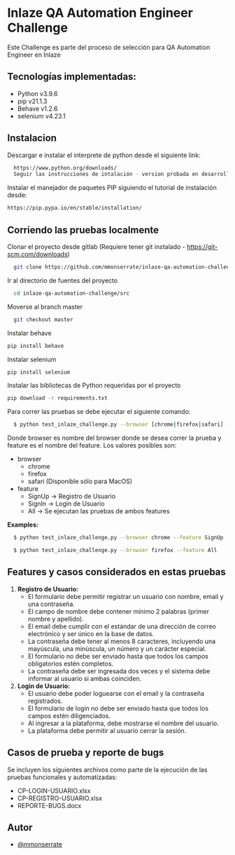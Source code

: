 
# Inlaze QA Automation Engineer Challenge

Este Challenge es parte del proceso de selección para QA Automation Engineer en Inlaze

## Tecnologías implementadas:
* Python v3.9.6
* pip v21.1.3
* Behave v1.2.6
* selenium v4.23.1



## Instalacion

Descargar e instalar el interprete de python desde el siguiente link:

```bash
  https://www.python.org/downloads/
  Seguir las instrucciones de intalación - version probada en desarrollo: 3.9.6
```

Instalar el manejador de paquetes PIP siguiendo el tutorial de instalación desde:

```bash
https://pip.pypa.io/en/stable/installation/
```



## Corriendo las pruebas localmente

Clonar el proyecto desde gitlab (Requiere tener git instalado - https://git-scm.com/downloads)

```bash
  git clone https://github.com/mmonserrate/inlaze-qa-automation-challenge.git
```

Ir al directorio de fuentes del proyecto 

```bash
  cd inlaze-qa-automation-challenge/src
```
Moverse al branch master

```bash
  git checkout master
```
Instalar behave

```bash
pip install behave
```

Instalar selenium

```bash
pip install selenium
```

Instalar las bibliotecas de Python requeridas por el proyecto

```bash
pip download -r requirements.txt
```

Para correr las pruebas se debe ejecutar el siguiente comando:
```bash
  $ python test_inlaze_challenge.py --browser [chrome|firefox|safari] --feature  [SignUp|SignIn|All]
```
Donde browser es nombre del browser donde se desea correr la prueba y feature es el nombre del feature. Los valores posibles son:
* browser
  - chrome
  - firefox
  - safari (Disponible sólo para MacOS)
* feature
  - SignUp -> Registro de Usuario
  - SignIn -> Login de Usuario
  - All -> Se ejecutan las pruebas de ambos features

**Examples:**

```bash
  $ python test_inlaze_challenge.py --browser chrome --feature SignUp
```
```bash
  $ python test_inlaze_challenge.py --browser firefox --feature All
```

## Features y casos considerados en estas pruebas 
1. **Registro de Usuario:**
    - El formulario debe permitir registrar un usuario con nombre, email y una contraseña.
    - El campo de nombre debe contener mínimo 2 palabras (primer nombre y apellido).
    - El email debe cumplir con el estándar de una dirección de correo electrónico y ser único en la base de datos.
    - La contraseña debe tener al menos 8 caracteres, incluyendo una mayúscula, una minúscula, un número y un carácter especial.
    - El formulario no debe ser enviado hasta que todos los campos obligatorios estén completos.
    - La contraseña debe ser ingresada dos veces y el sistema debe informar al usuario si ambas coinciden.
2. **Login de Usuario:**
    - El usuario debe poder loguearse con el email y la contraseña registrados.
    - El formulario de login no debe ser enviado hasta que todos los campos estén diligenciados.
    - Al ingresar a la plataforma, debe mostrarse el nombre del usuario.
    - La plataforma debe permitir al usuario cerrar la sesión.

## Casos de prueba y reporte de bugs
Se incluyen los siguientes archivos como parte de la ejecución de las pruebas funcionales y automatizadas:
* CP-LOGIN-USUARIO.xlsx
* CP-REGISTRO-USUARIO.xlsx
* REPORTE-BUGS.docx


## Autor

- [@mmonserrate](https://www.github.com/mmonserrate)